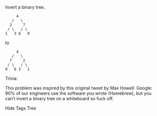 Invert a binary tree.

```
     4
   /   \
  2     7
 / \   / \
1   3 6   9
```

to

```
     4
   /   \
  7     2
 / \   / \
9   6 3   1
```

Trivia:

This problem was inspired by this original tweet by Max Howell:
Google: 90% of our engineers use the software you wrote (Homebrew), but you can’t invert a binary tree on a whiteboard so fuck off.

Hide Tags Tree
